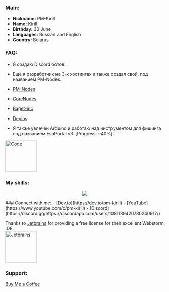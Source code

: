 ### Main:
- **Nickname:** PM-Kirill
- **Name:** Kirill
- **Birthday:** 30 June
- **Languages:** Russian and English
- **Country:** Belarus

### FAQ:
- Я создаю Discord ботов.
- Ещё я разработчик на 3-х хостингах и также создал свой, под названием PM-Nodes.
- [PM-Nodes]()
- [CoreNodes]()
- [Baget-inc]()
- [Deplos]()

- Я также увлечен Arduino и работаю над инструментом для фишинга под названием EspPortal v3. [Progress: ~40%].

<img src="https://cdn.discordapp.com/attachments/1085197600057204787/1156665348280553583/computer-illustration.png?ex=6515cc0c&is=65147a8c&hm=e69b598b92ecffbbc7a2472c3c96b25f9087a4171257f674adb88311c705453f&" alt="Code" width="100">

### My skills:
<p align="center">
  <a href="https://skillicons.dev">
    <img src="https://skillicons.dev/icons?i=ae,androidstudio,atom,au,aws,blender,bootstrap,cloudflare,css,discord,bots,django,express,figma,firebase,flask,git,github,githubactions,go,heroku,html,idea,js,jquery,linux,md,mongodb,mysql,nextjs,nodejs,nuxtjs,ps,php,postgres,postman,pr,pug,py,react,replit,stackoverflow,styledcomponents,supabase,sentry,svg,tailwind,ts,vercel,vscode,vue,workers,xd&perline=10" />
  </a>
</p>
### Connect with me:
- [Dev.to](https://dev.to/pm-kirill)
- [YouTube](https://www.youtube.com/c/pm-kirill)
- [Discord](https://discord.gg/https://discordapp.com/users/1081189420780240917/)

Thanks to [Jetbrains](https://www.jetbrains.com/?from=inputmask) for providing a free license for their excellent Webstorm IDE.    
<a href="https://www.jetbrains.com/?from=inputmask">
  <img src="https://resources.jetbrains.com/storage/products/company/brand/logos/jb_beam.svg" alt="Jetbrains" width="100">
</a>

### Support:
[Buy Me a Coffee](https://www.buymeacoffee.com/PM-Kirill)
